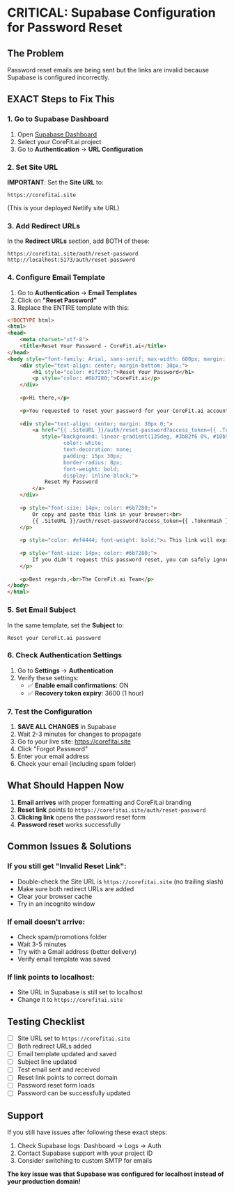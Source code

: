 # CRITICAL: Supabase Configuration for Password Reset

## The Problem
Password reset emails are being sent but the links are invalid because Supabase is configured incorrectly.

## EXACT Steps to Fix This

### 1. Go to Supabase Dashboard
1. Open [Supabase Dashboard](https://supabase.com/dashboard)
2. Select your CoreFit.ai project
3. Go to **Authentication** → **URL Configuration**

### 2. Set Site URL
**IMPORTANT**: Set the **Site URL** to:
```
https://corefitai.site
```
(This is your deployed Netlify site URL)

### 3. Add Redirect URLs
In the **Redirect URLs** section, add BOTH of these:
```
https://corefitai.site/auth/reset-password
http://localhost:5173/auth/reset-password
```

### 4. Configure Email Template
1. Go to **Authentication** → **Email Templates**
2. Click on **"Reset Password"**
3. Replace the ENTIRE template with this:

```html
<!DOCTYPE html>
<html>
<head>
    <meta charset="utf-8">
    <title>Reset Your Password - CoreFit.ai</title>
</head>
<body style="font-family: Arial, sans-serif; max-width: 600px; margin: 0 auto; padding: 20px;">
    <div style="text-align: center; margin-bottom: 30px;">
        <h1 style="color: #1f2937;">Reset Your Password</h1>
        <p style="color: #6b7280;">CoreFit.ai</p>
    </div>
    
    <p>Hi there,</p>
    
    <p>You requested to reset your password for your CoreFit.ai account. Click the button below to create a new password:</p>
    
    <div style="text-align: center; margin: 30px 0;">
        <a href="{{ .SiteURL }}/auth/reset-password?access_token={{ .TokenHash }}&refresh_token={{ .RefreshTokenHash }}&type=recovery" 
           style="background: linear-gradient(135deg, #3b82f6 0%, #10b981 100%); 
                  color: white; 
                  text-decoration: none; 
                  padding: 15px 30px; 
                  border-radius: 8px; 
                  font-weight: bold; 
                  display: inline-block;">
            Reset My Password
        </a>
    </div>
    
    <p style="font-size: 14px; color: #6b7280;">
        Or copy and paste this link in your browser:<br>
        {{ .SiteURL }}/auth/reset-password?access_token={{ .TokenHash }}&refresh_token={{ .RefreshTokenHash }}&type=recovery
    </p>
    
    <p style="color: #ef4444; font-weight: bold;">⚠️ This link will expire in 1 hour.</p>
    
    <p style="font-size: 14px; color: #6b7280;">
        If you didn't request this password reset, you can safely ignore this email.
    </p>
    
    <p>Best regards,<br>The CoreFit.ai Team</p>
</body>
</html>
```

### 5. Set Email Subject
In the same template, set the **Subject** to:
```
Reset your CoreFit.ai password
```

### 6. Check Authentication Settings
1. Go to **Settings** → **Authentication**
2. Verify these settings:
   - ✅ **Enable email confirmations**: ON
   - ✅ **Recovery token expiry**: 3600 (1 hour)

### 7. Test the Configuration
1. **SAVE ALL CHANGES** in Supabase
2. Wait 2-3 minutes for changes to propagate
3. Go to your live site: https://corefitai.site
4. Click "Forgot Password"
5. Enter your email address
6. Check your email (including spam folder)

## What Should Happen Now

1. **Email arrives** with proper formatting and CoreFit.ai branding
2. **Reset link** points to `https://corefitai.site/auth/reset-password`
3. **Clicking link** opens the password reset form
4. **Password reset** works successfully

## Common Issues & Solutions

### If you still get "Invalid Reset Link":
- Double-check the Site URL is `https://corefitai.site` (no trailing slash)
- Make sure both redirect URLs are added
- Clear your browser cache
- Try in an incognito window

### If email doesn't arrive:
- Check spam/promotions folder
- Wait 3-5 minutes
- Try with a Gmail address (better delivery)
- Verify email template was saved

### If link points to localhost:
- Site URL in Supabase is still set to localhost
- Change it to `https://corefitai.site`

## Testing Checklist
- [ ] Site URL set to `https://corefitai.site`
- [ ] Both redirect URLs added
- [ ] Email template updated and saved
- [ ] Subject line updated
- [ ] Test email sent and received
- [ ] Reset link points to correct domain
- [ ] Password reset form loads
- [ ] Password can be successfully updated

## Support
If you still have issues after following these exact steps:
1. Check Supabase logs: Dashboard → Logs → Auth
2. Contact Supabase support with your project ID
3. Consider switching to custom SMTP for emails

**The key issue was that Supabase was configured for localhost instead of your production domain!**